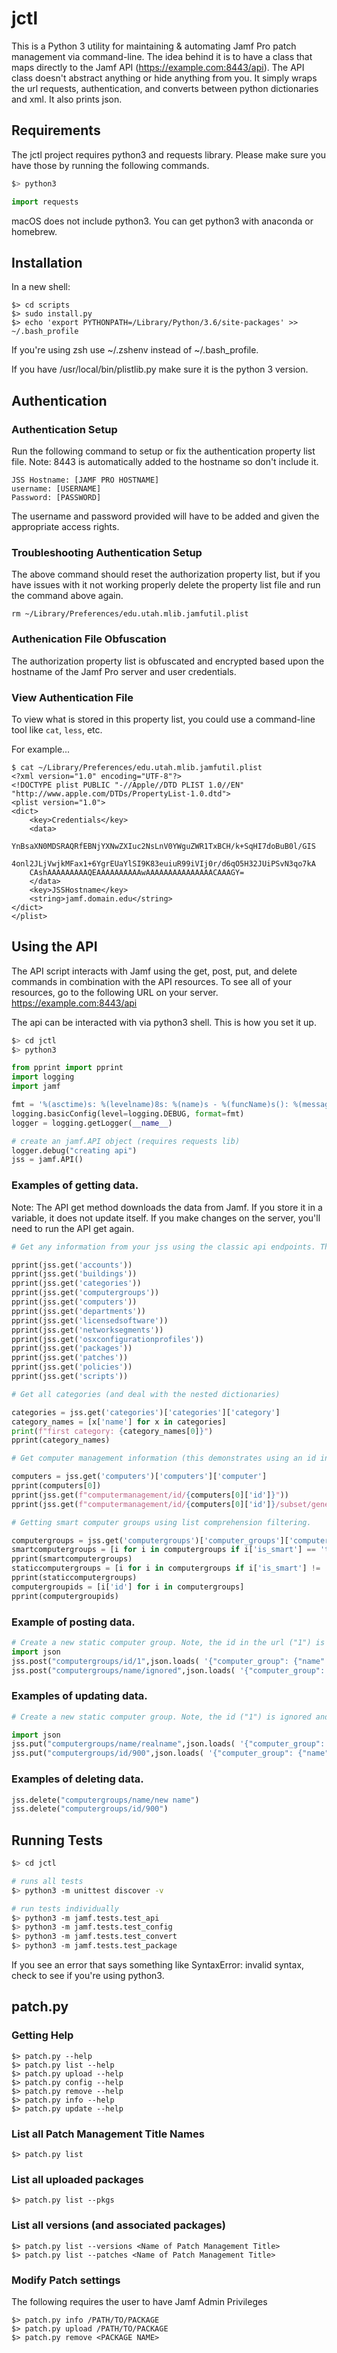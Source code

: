 # jctl

This is a Python 3 utility for maintaining & automating Jamf Pro patch management via command-line. The idea behind it is to have a class that maps directly to the Jamf API (https://example.com:8443/api). The API class doesn't abstract anything or hide anything from you. It simply wraps the url requests, authentication, and converts between python dictionaries and xml. It also prints json.

## Requirements

The jctl project requires python3 and requests library. Please make sure you have those by running the following commands.

```bash
$> python3
```

```python
import requests
```

macOS does not include python3. You can get python3 with anaconda or homebrew.

## Installation

In a new shell:

```
$> cd scripts
$> sudo install.py
$> echo 'export PYTHONPATH=/Library/Python/3.6/site-packages' >> ~/.bash_profile
```

If you're using zsh use ~/.zshenv instead of ~/.bash_profile.

If you have /usr/local/bin/plistlib.py make sure it is the python 3 version.

## Authentication

### Authentication Setup

Run the following command to setup or fix the authentication property list file. Note: 8443 is automatically added to the hostname so don't include it.

```$ patch.py config
JSS Hostname: [JAMF PRO HOSTNAME]
username: [USERNAME]
Password: [PASSWORD]
```

The username and password provided will have to be added and given the appropriate access rights.

### Troubleshooting Authentication Setup

The above command should reset the authorization property list, but if you have issues with it not working properly delete the property list file and run the command above again.

`rm ~/Library/Preferences/edu.utah.mlib.jamfutil.plist`

### Authenication File Obfuscation

The authorization property list is obfuscated and encrypted based upon the hostname of the Jamf Pro server and user credentials.

### View Authentication File

To view what is stored in this property list, you could use a command-line tool like `cat`, `less`, etc.

For example...

```
$ cat ~/Library/Preferences/edu.utah.mlib.jamfutil.plist
<?xml version="1.0" encoding="UTF-8"?>
<!DOCTYPE plist PUBLIC "-//Apple//DTD PLIST 1.0//EN" "http://www.apple.com/DTDs/PropertyList-1.0.dtd">
<plist version="1.0">
<dict>
	<key>Credentials</key>
	<data>
	YnBsaXN0MDSRAQRfEBNjYXNwZXIuc2NsLnV0YWguZWR1TxBCH/k+SqHI7doBuB0l/GIS
	4onl2JLjVwjkMFax1+6YgrEUaYlSI9K83euiuR99iVIj0r/d6qO5H32JUiPSvN3qo7kA
	CAshAAAAAAAAAQEAAAAAAAAAAwAAAAAAAAAAAAAAACAAAGY=
	</data>
	<key>JSSHostname</key>
	<string>jamf.domain.edu</string>
</dict>
</plist>
```

## Using the API

The API script interacts with Jamf using the get, post, put, and delete commands in combination with the API resources. To see all of your resources, go to the following URL on your server. https://example.com:8443/api

The api can be interacted with via python3 shell. This is how you set it up.

```bash
$> cd jctl
$> python3
```

```python
from pprint import pprint
import logging
import jamf

fmt = '%(asctime)s: %(levelname)8s: %(name)s - %(funcName)s(): %(message)s'
logging.basicConfig(level=logging.DEBUG, format=fmt)
logger = logging.getLogger(__name__)

# create an jamf.API object (requires requests lib)
logger.debug("creating api")
jss = jamf.API()
```

### Examples of getting data.

Note: The API get method downloads the data from Jamf. If you store it in a variable, it does not update itself. If you make changes on the server, you'll need to run the API get again.

```python
# Get any information from your jss using the classic api endpoints. This includes nested dictionaries.

pprint(jss.get('accounts'))
pprint(jss.get('buildings'))
pprint(jss.get('categories'))
pprint(jss.get('computergroups'))
pprint(jss.get('computers'))
pprint(jss.get('departments'))
pprint(jss.get('licensedsoftware'))
pprint(jss.get('networksegments'))
pprint(jss.get('osxconfigurationprofiles'))
pprint(jss.get('packages'))
pprint(jss.get('patches'))
pprint(jss.get('policies'))
pprint(jss.get('scripts'))

# Get all categories (and deal with the nested dictionaries)

categories = jss.get('categories')['categories']['category']
category_names = [x['name'] for x in categories]
print(f"first category: {category_names[0]}")
pprint(category_names)

# Get computer management information (this demonstrates using an id in the get request)

computers = jss.get('computers')['computers']['computer']
pprint(computers[0])
pprint(jss.get(f"computermanagement/id/{computers[0]['id']}"))
pprint(jss.get(f"computermanagement/id/{computers[0]['id']}/subset/general"))

# Getting smart computer groups using list comprehension filtering.

computergroups = jss.get('computergroups')['computer_groups']['computer_group']
smartcomputergroups = [i for i in computergroups if i['is_smart'] == 'true']
pprint(smartcomputergroups)
staticcomputergroups = [i for i in computergroups if i['is_smart'] != 'true']
pprint(staticcomputergroups)
computergroupids = [i['id'] for i in computergroups]
pprint(computergroupids)
```

### Example of posting data.

```python
# Create a new static computer group. Note, the id in the url ("1") is ignored and the next available id is used. The name in the url ("ignored") is also ignored and the name in the data ("realname") is what is actually used.
import json
jss.post("computergroups/id/1",json.loads( '{"computer_group": {"name": "test", "is_smart": "false", "site": {"id": "-1", "name": "None"}, "criteria": {"size": "0"}, "computers": {"size": "0"}}}' ))
jss.post("computergroups/name/ignored",json.loads( '{"computer_group": {"name": "realname", "is_smart": "false", "site": {"id": "-1", "name": "None"}, "criteria": {"size": "0"}, "computers": {"size": "0"}}}' ))
```

### Examples of updating data.

```python
# Create a new static computer group. Note, the id ("1") is ignored and the next available id is used.

import json
jss.put("computergroups/name/realname",json.loads( '{"computer_group": {"name": "new name", "is_smart": "false", "site": {"id": "-1", "name": "None"}, "criteria": {"size": "0"}, "computers": {"size": "0"}}}' ))
jss.put("computergroups/id/900",json.loads( '{"computer_group": {"name": "newer name", "is_smart": "false", "site": {"id": "-1", "name": "None"}, "criteria": {"size": "0"}, "computers": {"size": "0"}}}' ))
```

### Examples of deleting data.

```python
jss.delete("computergroups/name/new name")
jss.delete("computergroups/id/900")
```

## Running Tests

```bash
$> cd jctl

# runs all tests
$> python3 -m unittest discover -v

# run tests individually
$> python3 -m jamf.tests.test_api
$> python3 -m jamf.tests.test_config
$> python3 -m jamf.tests.test_convert
$> python3 -m jamf.tests.test_package
```

If you see an error that says something like SyntaxError: invalid syntax, check to see if you're using python3.

## patch.py

### Getting Help
```
$> patch.py --help
$> patch.py list --help
$> patch.py upload --help
$> patch.py config --help
$> patch.py remove --help
$> patch.py info --help
$> patch.py update --help
```

### List all Patch Management Title Names
```$> patch.py list```

### List all uploaded packages
`$> patch.py list --pkgs`

### List all versions (and associated packages)
```
$> patch.py list --versions <Name of Patch Management Title>
$> patch.py list --patches <Name of Patch Management Title>
```

### Modify Patch settings

The following requires the user to have Jamf Admin Privileges

```
$> patch.py info /PATH/TO/PACKAGE
$> patch.py upload /PATH/TO/PACKAGE
$> patch.py remove <PACKAGE NAME>
```